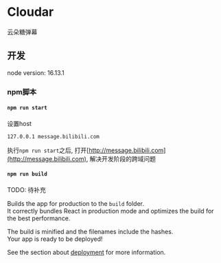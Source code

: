 # Cloudar
云朵糖弹幕  

## 开发
node version: 16.13.1  

### npm脚本
#### `npm run start`

设置host  

```
127.0.0.1 message.bilibili.com
```

执行```npm run start```之后, 打开[http://message.bilibili.com](http://message.bilibili.com), 解决开发阶段的跨域问题  

#### `npm run build`
TODO: 待补充  

Builds the app for production to the `build` folder.\
It correctly bundles React in production mode and optimizes the build for the best performance.

The build is minified and the filenames include the hashes.\
Your app is ready to be deployed!

See the section about [deployment](https://facebook.github.io/create-react-app/docs/deployment) for more information.
